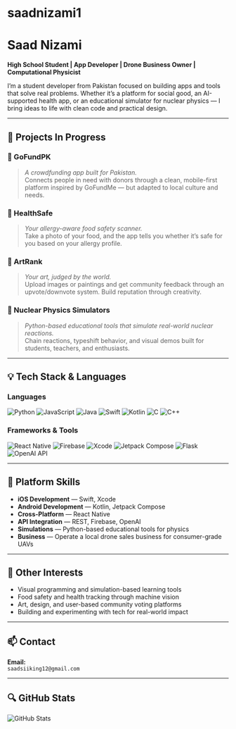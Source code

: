 # saadnizami1
# Saad Nizami

**High School Student | App Developer | Drone Business Owner | Computational Physicist**

I’m a student developer from Pakistan focused on building apps and tools that solve real problems. Whether it’s a platform for social good, an AI-supported health app, or an educational simulator for nuclear physics — I bring ideas to life with clean code and practical design.

---

## 🚧 Projects In Progress

### 🔹 GoFundPK  
> *A crowdfunding app built for Pakistan.*  
Connects people in need with donors through a clean, mobile-first platform inspired by GoFundMe — but adapted to local culture and needs.

### 🔹 HealthSafe  
> *Your allergy-aware food safety scanner.*  
Take a photo of your food, and the app tells you whether it’s safe for you based on your allergy profile.

### 🔹 ArtRank  
> *Your art, judged by the world.*  
Upload images or paintings and get community feedback through an upvote/downvote system. Build reputation through creativity.

### 🔹 Nuclear Physics Simulators  
> *Python-based educational tools that simulate real-world nuclear reactions.*  
Chain reactions, typeshift behavior, and visual demos built for students, teachers, and enthusiasts.

---

## 💡 Tech Stack & Languages

### Languages
![Python](https://img.shields.io/badge/-Python-3776AB?style=for-the-badge&logo=python&logoColor=white)
![JavaScript](https://img.shields.io/badge/-JavaScript-F7DF1E?style=for-the-badge&logo=javascript&logoColor=black)
![Java](https://img.shields.io/badge/-Java-007396?style=for-the-badge&logo=java&logoColor=white)
![Swift](https://img.shields.io/badge/-Swift-FA7343?style=for-the-badge&logo=swift&logoColor=white)
![Kotlin](https://img.shields.io/badge/-Kotlin-0095D5?style=for-the-badge&logo=kotlin&logoColor=white)
![C](https://img.shields.io/badge/-C-00599C?style=for-the-badge&logo=c&logoColor=white)
![C++](https://img.shields.io/badge/-C++-00599C?style=for-the-badge&logo=c%2B%2B&logoColor=white)

### Frameworks & Tools
![React Native](https://img.shields.io/badge/-React_Native-61DAFB?style=for-the-badge&logo=react&logoColor=black)
![Firebase](https://img.shields.io/badge/-Firebase-FFCA28?style=for-the-badge&logo=firebase&logoColor=black)
![Xcode](https://img.shields.io/badge/-Xcode-1575F9?style=for-the-badge&logo=xcode&logoColor=white)
![Jetpack Compose](https://img.shields.io/badge/-Jetpack_Compose-4285F4?style=for-the-badge&logo=android&logoColor=white)
![Flask](https://img.shields.io/badge/-Flask-000000?style=for-the-badge&logo=flask&logoColor=white)
![OpenAI API](https://img.shields.io/badge/-OpenAI_API-412991?style=for-the-badge&logo=openai&logoColor=white)

---

## 📱 Platform Skills

- **iOS Development** — Swift, Xcode
- **Android Development** — Kotlin, Jetpack Compose
- **Cross-Platform** — React Native
- **API Integration** — REST, Firebase, OpenAI
- **Simulations** — Python-based educational tools for physics
- **Business** — Operate a local drone sales business for consumer-grade UAVs

---

## 🧠 Other Interests

- Visual programming and simulation-based learning tools
- Food safety and health tracking through machine vision
- Art, design, and user-based community voting platforms
- Building and experimenting with tech for real-world impact

---

## 📫 Contact

**Email:**  
`saadsiiking12@gmail.com`  


---

## 🔍 GitHub Stats

![GitHub Stats](https://github-readme-stats.vercel.app/api?username=saadnizami1&show_icons=true&theme=default&hide=prs)




